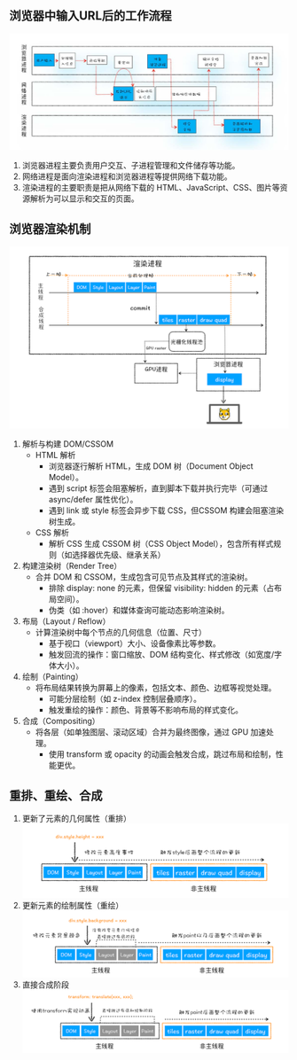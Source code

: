 ## 浏览器中输入URL后的工作流程
![alt text](1.jpg)
1. 浏览器进程主要负责用户交互、子进程管理和文件储存等功能。
2. 网络进程是面向渲染进程和浏览器进程等提供网络下载功能。
3. 渲染进程的主要职责是把从网络下载的 HTML、JavaScript、CSS、图片等资源解析为可以显示和交互的页面。

## 浏览器渲染机制
![alt text](image.png)
1. 解析与构建 DOM/CSSOM
    - HTML 解析
        - 浏览器逐行解析 HTML，生成 DOM 树（Document Object Model）。
        - 遇到 script 标签会阻塞解析，直到脚本下载并执行完毕（可通过 async/defer 属性优化）。
        - 遇到 link 或 style 标签会异步下载 CSS，但CSSOM 构建会阻塞渲染树生成。
    - CSS 解析
        - 解析 CSS 生成 CSSOM 树（CSS Object Model），包含所有样式规则（如选择器优先级、继承关系）
2. 构建渲染树（Render Tree）
    - 合并 DOM 和 CSSOM，生成包含可见节点及其样式的渲染树。
        - 排除 display: none 的元素，但保留 visibility: hidden 的元素（占布局空间）。
        - 伪类（如 :hover）和媒体查询可能动态影响渲染树。
3. 布局（Layout / Reflow）
    - 计算渲染树中每个节点的几何信息（位置、尺寸）
        - 基于视口（viewport）大小、设备像素比等参数。
        - 触发回流的操作：窗口缩放、DOM 结构变化、样式修改（如宽度/字体大小）。
4. 绘制（Painting）
    - 将布局结果转换为屏幕上的像素，包括文本、颜色、边框等视觉处理。
        - 可能分层绘制（如 z-index 控制层叠顺序）。
        - 触发重绘的操作：颜色、背景等不影响布局的样式变化。
5. 合成（Compositing）
    - 将各层（如单独图层、滚动区域）合并为最终图像，通过 GPU 加速处理。
        - 使用 transform 或 opacity 的动画会触发合成，跳过布局和绘制，性能更优。
## 重排、重绘、合成
1. 更新了元素的几何属性（重排）
![alt text](image-2.png)
2. 更新元素的绘制属性（重绘）
![alt text](image-1.png)
3. 直接合成阶段
![alt text](image-3.png)
